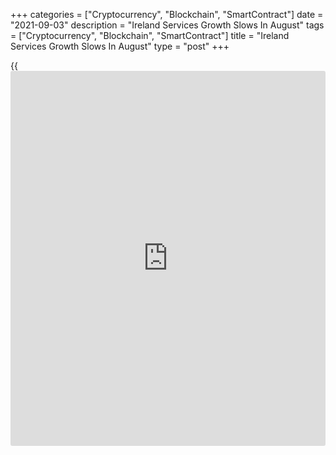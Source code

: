+++
categories = ["Cryptocurrency", "Blockchain", "SmartContract"]
date = "2021-09-03"
description = "Ireland Services Growth Slows In August"
tags = ["Cryptocurrency", "Blockchain", "SmartContract"]
title = "Ireland Services Growth Slows In August"
type = "post"
+++

{{<iframe id="large-banner" src="https://www.bounty.group/#slide=21.0" width="100%" height="600" scrolling="no" style="border: 0px solid rgb(216, 221, 230); border-radius: 3px;">}}

Ireland's service sector grew at a softer pace in August, survey data
from IHS Markit showed on Friday.

The AIB Ireland services Purchasing Managers' Index fell to 63.7 in
August from 66.6 in July.

This was the second-strongest reading since January 2016. Any reading
above 50 indicates growth in the sector.

New [business][1] and incomplete workloads increased for the sixth
straight month in August.

Employment rose for the sixth month in a row in August.

"New export orders continued to expand, with part of this attributed to
opportunities arising from Brexit, as well as the lifting of
restrictions in other countries," Oliver Mangan, AIB chief economist,
said.

Input price inflation accelerated for the fourth consecutive month in
August and output charges increased for the sixth straight month.

The 12-month outlook for business improved in August.

The composite output index, covering manufacturing and services,
decreased to 62.6 in August from 65.0 in the previous month.

For comments and feedback [contact](https://www.playgroundfx.com/contact/): editorial@rtt[news](https://www.letsplayfx.com/blog/forex-news-website/).com

[Economic News][2]

 **What parts of the world are seeing the best (and worst) economic
performances lately? Click[here][3] to check out our [Econ Scorecard][3]
and find out! See up-to-the-moment [ranking](https://www.playgroundfx.com/blog/crypto-exchange-ranking/)s for the best and worst
performers in [GDP][4], [unemployment rate][5], [inflation][6] and much
more.**

   1. www.rtt[news](https://www.letsplayfx.com/blog/forex-news-website/).com/Content/Business.aspx
   2. www.rtt[news](https://www.letsplayfx.com/blog/forex-news-website/).com/Content/EconomicNews.aspx
   3. www.rtt[news](https://www.letsplayfx.com/blog/forex-news-website/).com/economic-scorecard/world-rank/unemployment-rate/highest-performance.aspx
   4. www.rtt[news](https://www.letsplayfx.com/blog/forex-news-website/).com/economic-scorecard/world-rank/GDP/highest-performance.aspx
   5. www.rtt[news](https://www.letsplayfx.com/blog/forex-news-website/).com/economic-scorecard/world-rank/unemployment-rate/lowest-performance.aspx
   6. www.rtt[news](https://www.letsplayfx.com/blog/forex-news-website/).com/economic-scorecard/world-rank/CPI/highest-performance.aspx